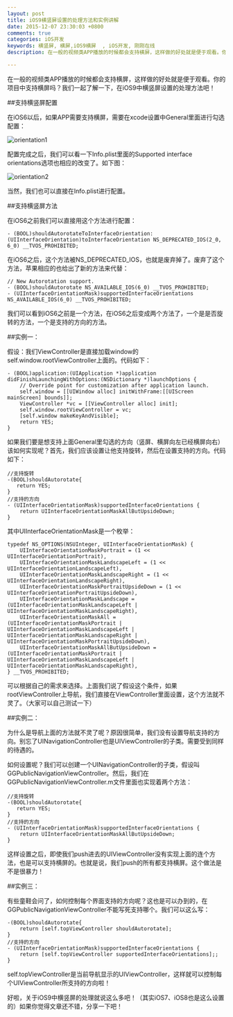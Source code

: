 ```yaml
---
layout: post
title: iOS9横竖屏设置的处理方法和实例讲解
date: 2015-12-07 23:30:03 +0800
comments: true
categories: iOS开发
keywords: 横竖屏, 横屏,iOS9横屏  , iOS开发, 刚刚在线
description: 在一般的视频类APP播放的时候都会支持横屏，这样做的好处就是便于观看。你的项目中支持横屏吗？我们一起了解一下，在iOS9中横竖屏设置的处理方法吧！

---
```




在一般的视频类APP播放的时候都会支持横屏，这样做的好处就是便于观看。你的项目中支持横屏吗？我们一起了解一下，在iOS9中横竖屏设置的处理方法吧！

##支持横竖屏配置

在iOS6以后，如果APP需要支持横屏，需要在xcode设置中General里面进行勾选配置：
<!--more-->

![orientation1](http://images.90159.com/12/orientation1.png)

配置完成之后，我们可以看一下Info.plist里面的Supported interface orientations选项也相应的改变了。如下图：

![orientation2](http://images.90159.com/12/orientation2.png)

当然，我们也可以直接在Info.plist进行配置。

##支持横竖屏方法

在iOS6之前我们可以直接用这个方法进行配置：
	
	- (BOOL)shouldAutorotateToInterfaceOrientation:(UIInterfaceOrientation)toInterfaceOrientation NS_DEPRECATED_IOS(2_0, 6_0) __TVOS_PROHIBITED;

在iOS6之后，这个方法被NS_DEPRECATED_IOS，也就是废弃掉了。废弃了这个方法，苹果相应的也给出了新的方法来代替：

	// New Autorotation support.
	- (BOOL)shouldAutorotate NS_AVAILABLE_IOS(6_0) __TVOS_PROHIBITED;
	- (UIInterfaceOrientationMask)supportedInterfaceOrientations NS_AVAILABLE_IOS(6_0) __TVOS_PROHIBITED;

我们可以看到iOS6之前是一个方法，在iOS6之后变成两个方法了，一个是是否旋转的方法，一个是支持的方向的方法。

##实例一：

假设：我们ViewController是直接加载window的self.window.rootViewController上面的。代码如下：

	- (BOOL)application:(UIApplication *)application didFinishLaunchingWithOptions:(NSDictionary *)launchOptions {
	    // Override point for customization after application launch.
	    self.window = [[UIWindow alloc] initWithFrame:[[UIScreen mainScreen] bounds]];
	    ViewController *vc = [[ViewController alloc] init];
	    self.window.rootViewController = vc;
	    [self.window makeKeyAndVisible];
	    return YES;
	}
	
如果我们要是想支持上面General里勾选的方向（竖屏、横屏向左已经横屏向右）该如何实现呢？首先，我们应该设置让他支持旋转，然后在设置支持的方向。代码如下：
	
	//支持旋转
	-(BOOL)shouldAutorotate{
       return YES;
	}
	//支持的方向
	- (UIInterfaceOrientationMask)supportedInterfaceOrientations {
	    return UIInterfaceOrientationMaskAllButUpsideDown;
	}

其中UIInterfaceOrientationMask是一个枚举：

	typedef NS_OPTIONS(NSUInteger, UIInterfaceOrientationMask) {
	    UIInterfaceOrientationMaskPortrait = (1 << UIInterfaceOrientationPortrait),
	    UIInterfaceOrientationMaskLandscapeLeft = (1 << UIInterfaceOrientationLandscapeLeft),
	    UIInterfaceOrientationMaskLandscapeRight = (1 << UIInterfaceOrientationLandscapeRight),
	    UIInterfaceOrientationMaskPortraitUpsideDown = (1 << UIInterfaceOrientationPortraitUpsideDown),
	    UIInterfaceOrientationMaskLandscape = (UIInterfaceOrientationMaskLandscapeLeft | UIInterfaceOrientationMaskLandscapeRight),
	    UIInterfaceOrientationMaskAll = (UIInterfaceOrientationMaskPortrait | UIInterfaceOrientationMaskLandscapeLeft | UIInterfaceOrientationMaskLandscapeRight | UIInterfaceOrientationMaskPortraitUpsideDown),
	    UIInterfaceOrientationMaskAllButUpsideDown = (UIInterfaceOrientationMaskPortrait | UIInterfaceOrientationMaskLandscapeLeft | UIInterfaceOrientationMaskLandscapeRight),
	} __TVOS_PROHIBITED;	
	
可以根据自己的需求来选择。上面我们说了假设这个条件，如果rootViewController上导航，我们直接在ViewController里面设置，这个方法就不灵了。（大家可以自己测试一下）

##实例二：

为什么是导航上面的方法就不灵了呢？原因很简单，我们没有设置导航支持的方向。别忘了UINavigationController也是UIViewController的子类。需要受到同样的待遇的。

如何设置呢？我们可以创建一个UINavigationController的子类，假设叫GGPublicNavigationViewController。然后，我们在GGPublicNavigationViewController.m文件里面也实现着两个方法：

	//支持旋转
	-(BOOL)shouldAutorotate{
       return YES;
	}
	//支持的方向
	- (UIInterfaceOrientationMask)supportedInterfaceOrientations {
	    return UIInterfaceOrientationMaskAllButUpsideDown;
	}
	
这样设置之后，即使我们push进去的UIViewController没有实现上面的连个方法，也是可以支持横屏的。也就是说，我们push的所有都支持横屏。这个做法是不是很暴力！

##实例三：

有些童鞋会问了，如何控制每个界面支持的方向呢？这也是可以办到的，在GGPublicNavigationViewController不能写死支持哪个。我们可以这么写：

	-(BOOL)shouldAutorotate{
	    return [self.topViewController shouldAutorotate];
	}
	//支持的方向
	- (UIInterfaceOrientationMask)supportedInterfaceOrientations {
	    return [self.topViewController supportedInterfaceOrientations];;
	}
	
self.topViewController是当前导航显示的UIViewController，这样就可以控制每个UIViewController所支持的方向啦！

好啦，关于iOS9中横竖屏的处理就说这么多吧！（其实iOS7、iOS8也是这么设置的）如果你觉得文章还不错，分享一下吧！

	
	
	